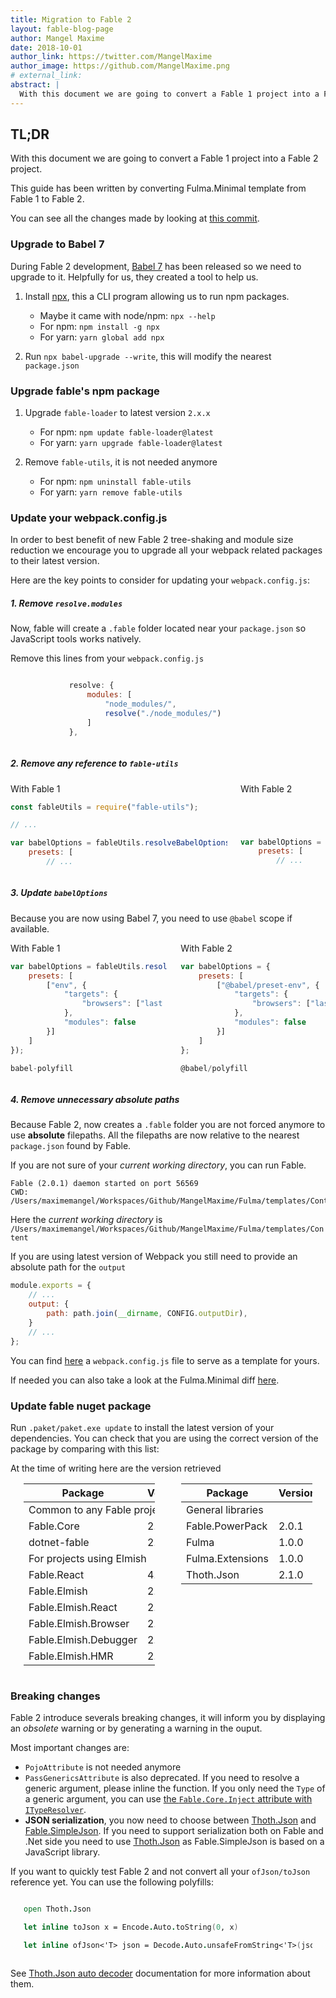 ```yaml
---
title: Migration to Fable 2
layout: fable-blog-page
author: Mangel Maxime
date: 2018-10-01
author_link: https://twitter.com/MangelMaxime
author_image: https://github.com/MangelMaxime.png
# external_link:
abstract: |
  With this document we are going to convert a Fable 1 project into a Fable 2 project. This guide has been written by converting Fulma.Minimal template from Fable 1 to Fable 2.
---
```


## TL;DR

With this document we are going to convert a Fable 1 project into a Fable 2 project.

<div class="message is-info">
<div class="message-body">
This guide has been written by converting Fulma.Minimal template from Fable 1 to Fable 2.

You can see all the changes made by looking at [this commit](https://github.com/MangelMaxime/Fulma/commit/24c9269fc08eac9c66e774aec4a5fe4132968805).
</div>
</div>

### Upgrade to Babel 7

During Fable 2 development, [Babel 7](https://babeljs.io/blog/2018/08/27/7.0.0) has been released so we need to upgrade to it. Helpfully for us, they created a tool to help us.

1. Install [npx](https://github.com/zkat/npx#readme), this a CLI program allowing us to run npm packages.

    - Maybe it came with node/npm: `npx --help`
    - For npm: `npm install -g npx`
    - For yarn: `yarn global add npx`

2. Run `npx babel-upgrade --write`, this will modify the nearest `package.json`

### Upgrade fable's npm package

1. Upgrade `fable-loader` to latest version `2.x.x`

    - For npm: `npm update fable-loader@latest`
    - For yarn: `yarn upgrade fable-loader@latest`

2. Remove `fable-utils`, it is not needed anymore

    - For npm: `npm uninstall fable-utils`
    - For yarn: `yarn remove fable-utils`


### Update your webpack.config.js

<div class="message is-info">
<div class="message-body">

In order to best benefit of new Fable 2 tree-shaking and module size reduction we encourage you to upgrade all your webpack related packages to their latest version.

</div>
</div>

Here are the key points to consider for updating your `webpack.config.js`:

##### 1. Remove `resolve.modules`

Now, fable will create a `.fable` folder located near your `package.json` so JavaScript tools works natively.

Remove this lines from your `webpack.config.js`

<div class="columns">
<div class="column"></div>
<div class="column is-half">

```js
resolve: {
    modules: [
        "node_modules/",
        resolve("./node_modules/")
    ]
},
```

</div>
<div class="column"></div>
</div>

##### 2. Remove any reference to `fable-utils`

<div class="columns">

<div class="column">
<div class="has-text-centered has-text-weight-semibold">
With Fable 1
</div>

```js
const fableUtils = require("fable-utils");

// ...

var babelOptions = fableUtils.resolveBabelOptions({
    presets: [
        // ...
```

</div>

<div class="column">
<div class="has-text-centered has-text-weight-semibold">
With Fable 2
</div>

```js




var babelOptions = {
    presets: [
        // ...
```

</div>

</div>


##### 3. Update `babelOptions`

Because you are now using Babel 7, you need to use `@babel` scope if available.

<div class="columns">

<div class="column">
<div class="has-text-centered has-text-weight-semibold">
With Fable 1
</div>

```js
var babelOptions = fableUtils.resolveBabelOptions({
    presets: [
        ["env", {
            "targets": {
                "browsers": ["last 2 versions"]
            },
            "modules": false
        }]
    ]
});
```

```js
babel-polyfill
```

</div>

<div class="column">
<div class="has-text-centered has-text-weight-semibold">
With Fable 2
</div>

```js
var babelOptions = {
    presets: [
        ["@babel/preset-env", {
            "targets": {
                "browsers": ["last 2 versions"]
            },
            "modules": false
        }]
    ]
};
```

```js
@babel/polyfill
```

</div>

</div>

##### 4. Remove unnecessary absolute paths

Because Fable 2, now creates a `.fable` folder you are not forced anymore to use **absolute** filepaths. All the filepaths are now relative to the nearest `package.json` found by Fable.

<div class="message is-info">
<div class="message-body">

If you are not sure of your *current working directory*, you can run Fable.

```
Fable (2.0.1) daemon started on port 56569
CWD: /Users/maximemangel/Workspaces/Github/MangelMaxime/Fulma/templates/Content
```

Here the *current working directory* is `/Users/maximemangel/Workspaces/Github/MangelMaxime/Fulma/templates/Content`

</div>
</div>

<div class="message is-warning">
<div class="message-body">

If you are using latest version of Webpack you still need to provide an absolute path for the `output`


```js
module.exports = {
    // ...
    output: {
        path: path.join(__dirname, CONFIG.outputDir),
    }
    // ...
};
```
</div>
</div>


You can find [here](https://github.com/fable-compiler/webpack-config-template/blob/master/webpack.config.js) a `webpack.config.js` file to serve as a template for yours.

If needed you can also take a look at the Fulma.Minimal diff [here](https://github.com/MangelMaxime/Fulma/commit/24c9269fc08eac9c66e774aec4a5fe4132968805#diff-b81ec06774f7dfd70d0cac66cf146951).

### Update fable nuget package

Run `.paket/paket.exe update` to install the latest version of your dependencies. You can check that you are using the correct version of the package by comparing with this list:

<div class="has-text-centered has-text-italic">
At the time of writing here are the version retrieved
</div>

<div class="columns">
<div class="column"></div>
<div class="column">

<table class="table is-hoverable is-striped" style="min-width: 300px">
<thead>
<tr>
<th> Package </th>
<th> Version </th>
</tr>
</thead>
<tbody>

<tr class="has-background-grey-lighter">
    <td class="has-text-centered" colspan="2"> Common to any Fable project </td>
</tr>

<tr>
    <td>Fable.Core</td>
    <td> 2.0.0</td>
</tr>
<tr>
    <td>dotnet-fable</td>
    <td> 2.0.1</td>
</tr>

<tr class="has-background-grey-lighter">
<td class="has-text-centered" <td colspan="2"> For projects using Elmish </td>
</tr>

<tr>
    <td> Fable.React </td>
    <td> 4.0.1 </td>
</tr>
<tr>
    <td> Fable.Elmish </td>
    <td> 2.0.0 </td>
</tr>
<tr>
    <td> Fable.Elmish.React </td>
    <td> 2.0.0 </td>
</tr>
<tr>
    <td> Fable.Elmish.Browser </td>
    <td> 2.0.0 </td>
</tr>
<tr>
    <td> Fable.Elmish.Debugger </td>
    <td> 2.0.0 </td>
</tr>
<tr>
    <td> Fable.Elmish.HMR </td>
    <td> 2.0.0 </td>
</tr>

</tbody>
</thead>
</table>

</div>

<div class="column is-1-desktop"></div>

<div class="column">

<table class="table is-hoverable is-striped" style="min-width: 300px">
<thead>
<tr>
<th> Package </th>
<th> Version </th>
</tr>
</thead>

<tbody>

<tr class="has-background-grey-lighter">
    <td class="has-text-centered" colspan="2"> General libraries </td>
</tr>

<tr>
    <td> Fable.PowerPack </td>
    <td> 2.0.1 </td>
</tr>
<tr>
    <td> Fulma </td>
    <td> 1.0.0 </td>
</tr>
<tr>
    <td> Fulma.Extensions </td>
    <td> 1.0.0 </td>
</tr>
<tr>
    <td> Thoth.Json </td>
    <td> 2.1.0 </td>
</tr>

</tbody>
</thead>
</table>

</div>
<div class="column"></div>
</div>

### Breaking changes

Fable 2 introduce severals breaking changes, it will inform you by displaying an *obsolete* warning or by generating a warning in the ouput.


Most important changes are:

- `PojoAttribute` is not needed anymore
- `PassGenericsAttribute` is also deprecated. If you need to resolve a generic argument, please inline the function. If you only need the `Type` of a generic argument, you can use [the `Fable.Core.Inject` attribute with `ITypeResolver`](https://github.com/fable-compiler/Fable/blob/d0f09bb74524c03d200249ea12906e426e170b44/tests/Main/ReflectionTests.fs#L402-L405).
- **JSON serialization**, you now need to choose between [Thoth.Json](https://mangelmaxime.github.io/Thoth/json/v2/decode.html) and [Fable.SimpleJson](https://github.com/Zaid-Ajaj/Fable.SimpleJson/). If you need to support serialization both on Fable and .Net side you need to use [Thoth.Json](https://mangelmaxime.github.io/Thoth/json/v2/net.html) as Fable.SimpleJson is based on a JavaScript library.

If you want to quickly test Fable 2 and not convert all your `ofJson/toJson` reference yet. You can use the following polyfills:

<div class="columns">
<div class="column"></div>
<div class="column">

```fsharp
open Thoth.Json

let inline toJson x = Encode.Auto.toString(0, x)

let inline ofJson<'T> json = Decode.Auto.unsafeFromString<'T>(json)
```

</div>
<div class="column"></div>
</div>

See [Thoth.Json auto decoder](https://mangelmaxime.github.io/Thoth/json/v2/decode.html#auto-decoder) documentation for more information about them.
